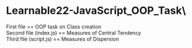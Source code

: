 # Learnable22-JavaScript_OOP_Task\
First file == OOP task on Class creation\
Second file (index.js) == Measures of Central Tendency\
Third file (script.js) == Measures of Dispersion
